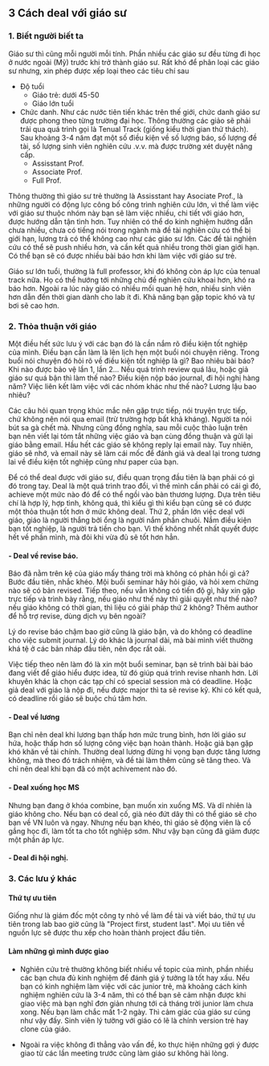 ## 3 Cách deal với giáo sư

### 1. Biết người biết ta

Giáo sư thì cũng mỗi người mỗi tính. Phần nhiều các giáo sư đều từng đi học ở nước ngoài (Mỹ) trước khi trở thành giáo sư. 
Rất khó để phân loại các giáo sư nhưng, xin phép được xếp loại theo các tiêu chí sau

- Độ tuổi
	+ Giáo trẻ: dưới 45-50
	+ Giáo lớn tuổi
- Chức danh. Như các nước tiên tiến khác trên thế giới, chức danh giáo sư được phong theo từng trường đại học. Thông thường các giảo sẽ phải trải qua quá trình gọi là Tenual Track (giống kiểu thời gian thử thách). Sau khoảng 3-4 năm đạt một số điều kiện về số lượng báo, số lượng đề tài, số lượng sinh viên nghiên cứu .v.v. mà được trường xét duyệt nâng cấp. 
	+ Assisstant Prof.
	+ Associate Prof.
	+ Full Prof.

Thông thường thì giáo sư trẻ thường là Assisstant hay Asociate Prof., là những người có động lực công bố công trình nghiên cứu lớn, vì thế làm việc với giáo sư thuộc nhóm này bạn sẽ làm việc nhiều, chi tiết với giáo hơn, được hướng dẫn tận tình hơn. Tuy nhiên có thể do kinh nghiệm hướng dẫn chưa nhiều, chưa có tiếng nói trong ngành mà đề tài nghiên cứu có thể bị giới hạn, lương trả có thể không cao như các giáo sư lớn. Các đề tài nghiên cứu có thể sẽ push nhiều hơn, và cần kết quả nhiều trong thời gian giới hạn. Có thể bạn sẽ có được nhiều bài báo hơn khi làm việc với giáo sư trẻ. 

Giáo sư lớn tuổi, thường là full professor, khi đó không còn áp lực của tenual track nữa. Họ có thể hướng tới những chủ đề nghiên cứu khoai hơn, khó ra báo hơn. Ngoài ra lúc này giáo có nhiều mối quan hệ hơn, nhiều sinh viên hơn dẫn đến thời gian dành cho lab ít đi. Khả năng bạn gặp topic khó và tự bơi sẽ cao hơn.  
	

### 2. Thỏa thuận với giáo 
Một điều hết sức lưu ý với các bạn đó là cần nắm rõ điều kiện tốt nghiệp của mình. Điều bạn cần làm là lên lịch hẹn một buổi nói chuyện riêng. Trong buổi nói chuyện đó hỏi rõ về điều kiện tốt nghiệp là gì? Bao nhiêu bài báo? Khi nào được bảo vệ lần 1, lần 2... Nếu quá trình review quá lâu, hoặc giả giáo sư quá bận thì làm thế nào? Điều kiện nộp báo journal, đi hội nghị hàng năm? Việc liên kết làm việc với các nhóm khác như thế nào? Lương lậu bao nhiêu? 

Các câu hỏi quan trọng khúc mắc nên gặp trực tiếp, nói truyện trực tiếp, chứ không nên nói qua email (trừ trường hợp bất khả kháng). Người ta nói bút sa gà chết mà. Nhưng cũng đồng nghĩa, sau mỗi cuộc thảo luận trên bạn nên viết lại tóm tắt những việc giáo và bạn cùng đồng thuận và gửi lại giáo bằng email. Hầu hết các giáo sẽ không reply lại email này. Tuy nhiên, giáo sẽ nhớ, và email này sẽ làm cái mốc để đánh giá và deal lại trong tương lai về điều kiện tốt nghiệp cũng như paper của bạn. 

Để có thể deal được với giáo sư, điều quan trọng đầu tiên là bạn phải có gì đó trong tay. Deal là một quá trình trao đổi, vì thế mình cần phải có cái gì đó, achieve một mức nào đó để có thể ngồi vào bàn thương lượng. Dựa trên tiêu chí là hợp lý, hợp tình, không quá, thì kiểu gì thì kiểu bạn cũng sẽ có được một thỏa thuận tốt hơn ở mức không deal. Thứ 2, phần lớn việc deal với giáo, giáo là người thắng bởi ổng là người nắm phần chuôi. Nắm điều kiện bạn tốt nghiệp, là người trả tiền cho bạn. Vì thế không nhết nhất quyết được hết về phần mình, mà đôi khi vừa đủ sẽ tốt hơn hẳn. 

#### - Deal về revise báo. 
Báo đã nằm trên kệ của giáo mấy tháng trời mà không có phản hồi gì cả? Bước đầu tiên, nhắc khéo. Mội buổi seminar hãy hỏi giáo, và hỏi xem chừng nào sẽ có bản revised. Tiếp theo, nếu vẫn không có tiến độ gì, hãy xin gặp trực tiếp và trình bày rằng, nếu giáo như thế này thì giải quyết như thế nào? nếu giáo không có thời gian, thì liệu có giải pháp thứ 2 không? Thêm author để hỗ trợ revise, dùng dịch vụ bên ngoài? 

Lý do revise báo chậm bao giờ cũng là giáo bận, và do không có deadline cho việc submit journal. Lý do khác là journal dài, mà bài mình viết thường khá tệ ở các bản nháp đầu tiên, nên đọc rất oải. 

Việc tiếp theo nên làm đó là xin một buổi seminar, bạn sẽ trình bài bài báo đang viết để giáo hiểu được idea, từ đó giúp quá trình revise nhanh hơn. Lời khuyên khác là chọn các tạp chí có special session mà có deadline. Hoặc giả deal với giáo là nộp đi, nếu được major thì ta sẽ revise kỹ. Khi có kết quả, có deadline rồi giáo sẽ buộc chú tâm hơn. 


#### - Deal về lương
Bạn chỉ nên deal khi lương bạn thấp hơn mức trung bình, hơn lời giáo sư hứa, hoặc thấp hơn số lượng công việc bạn hoàn thành. Hoặc giả bạn gặp khó khăn về tài chính. Thường deal lương đừng hi vọng bạn được tăng lương không, mà theo đó trách nhiệm, và đề tài làm thêm cũng sẽ tăng theo. 
Và chỉ nên deal khi bạn đã có một achivement nào đó. 

#### - Deal xuống học MS 
Nhưng bạn đang ở khóa combine, bạn muốn xin xuống MS. Và dĩ nhiên là giáo không cho. Nếu bạn có deal cố, già néo đứt dây thì có thể giáo sẽ cho bạn về VN luôn và ngay. Nhưng nếu bạn khéo, thì giáo sẽ động viên là cố gắng học đi, làm tốt ta cho tốt nghiệp sớm. Như vậy bạn cũng đã giảm được một phần áp lực.

#### - Deal đi hội nghị.
 

### 3. Các lưu ý khác
#### Thứ tự  ưu tiên
Giống như là giám đốc một công ty nhỏ về làm đề tài và viết báo, thứ tự ưu tiên trong lab bao giờ cũng là "Project first, student last". Mọi ưu tiên về nguồn lực sẽ được thu xếp cho hoàn thành project đầu tiên. 

#### Làm những gì mình được giao
- Nghiên cứu trẻ thường không biết nhiều về topic của mình, phần nhiều các bạn chưa đủ kinh nghiệm để đánh giá ý tưởng là tốt hay xấu. Nếu bạn có kinh nghiệm làm việc với các junior trẻ, mà khoảng cách kinh nghiệm nghiên cứu là 3-4 năm, thì có thể bạn sẽ cảm nhận được khi giao việc mà bạn nghĩ đơn giản nhưng tới cả tháng trời junior làm chưa xong. Nếu bạn làm chắc mất 1-2 ngày. Thì cảm giác của giáo sư cúng như vậy đấy. Sinh viên lý tưởng với giáo có lẽ là chính version trẻ hay clone của giáo. 

- Ngoài ra việc không đi thẳng vào vấn đề, ko thực hiện những gợi ý được giao từ các lần meeting trước cũng làm giáo sư không hài lòng. 

